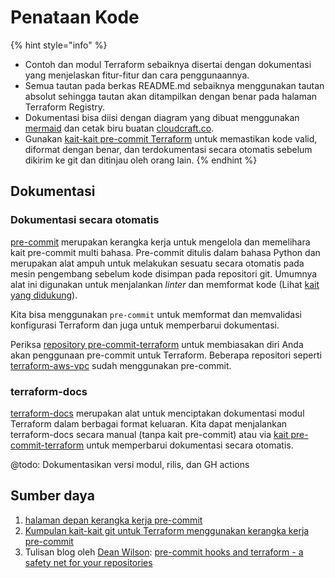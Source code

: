 # Penataan Kode

{% hint style="info" %}
* Contoh dan modul Terraform sebaiknya disertai dengan dokumentasi yang menjelaskan fitur-fitur dan cara penggunaannya.
* Semua tautan pada berkas README.md sebaiknya menggunakan tautan absolut sehingga tautan akan ditampilkan dengan benar pada halaman Terraform Registry.
* Dokumentasi bisa diisi dengan diagram yang dibuat menggunakan [mermaid](https://github.com/mermaid-js/mermaid) dan cetak biru buatan [cloudcraft.co](https://cloudcraft.co).
* Gunakan [kait-kait pre-commit Terraform](https://github.com/antonbabenko/pre-commit-terraform) untuk memastikan kode valid, diformat dengan benar, dan terdokumentasi secara otomatis sebelum dikirim ke git dan ditinjau oleh orang lain.
{% endhint %}

## Dokumentasi

### Dokumentasi secara otomatis

[pre-commit](https://pre-commit.com) merupakan kerangka kerja untuk mengelola dan memelihara kait pre-commit multi bahasa. Pre-commit ditulis dalam bahasa Python dan merupakan alat ampuh untuk melakukan sesuatu secara otomatis pada mesin pengembang sebelum kode disimpan pada repositori git. Umumnya alat ini digunakan untuk menjalankan _linter_ dan memformat kode (Lihat [kait yang didukung](https://pre-commit.com/hooks.html)).

Kita bisa menggunakan `pre-commit` untuk memformat dan memvalidasi konfigurasi Terraform dan juga untuk memperbarui dokumentasi.

Periksa [repository pre-commit-terraform](https://github.com/antonbabenko/pre-commit-terraform/blob/master/README.md) untuk membiasakan diri Anda akan penggunaan pre-commit untuk Terraform. Beberapa repositori seperti [terraform-aws-vpc](https://github.com/terraform-aws-modules/terraform-aws-vpc) sudah menggunakan pre-commit.

### terraform-docs

[terraform-docs](https://github.com/segmentio/terraform-docs) merupakan alat untuk menciptakan dokumentasi modul Terraform dalam berbagai format keluaran. Kita dapat menjalankan terraform-docs secara manual (tanpa kait pre-commit) atau via [kait pre-commit-terraform](https://github.com/antonbabenko/pre-commit-terraform) untuk memperbarui dokumentasi secara otomatis.

@todo: Dokumentasikan versi modul, rilis, dan GH actions

## Sumber daya

1. [halaman depan kerangka kerja pre-commit](https://pre-commit.com)
2. [Kumpulan kait-kait git untuk Terraform menggunakan kerangka kerja pre-commit](https://github.com/antonbabenko/pre-commit-terraform)
3. Tulisan blog oleh [Dean Wilson](https://github.com/deanwilson): [pre-commit hooks and terraform - a safety net for your repositories](https://www.unixdaemon.net/tools/terraform-precommit-hooks/)
